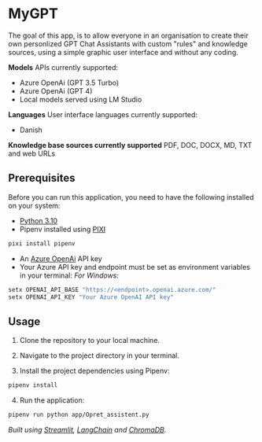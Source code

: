 # MyGPT

The goal of this app, is to allow everyone in an organisation to create their own personlized GPT Chat Assistants with custom "rules" and knowledge sources, using a simple graphic user interface and without any coding.

__Models__
APIs currently supported:
 - Azure OpenAi (GPT 3.5 Turbo)
 - Azure OpenAi (GPT 4)
 - Local models served using LM Studio

__Languages__
User interface languages currently supported:
- Danish

__Knowledge base sources currently supported__
PDF, DOC, DOCX, MD, TXT and web URLs

## Prerequisites

Before you can run this application, you need to have the following installed on your system:

- [Python 3.10](https://www.python.org/downloads/)
- Pipenv installed using [PIXI](https://pixijs.io/)
```sh
pixi install pipenv
```
- An [Azure OpenAi](https://learn.microsoft.com/en-us/azure/ai-services/openai/) API key
- Your Azure API key and endpoint must be set as environment variables in your terminal:
_For Windows:_
```sh 
setx OPENAI_API_BASE "https://<endpoint>.openai.azure.com/"
setx OPENAI_API_KEY "Your Azure OpenAI API key"
```
## Usage
1.  Clone the repository to your local machine.

2. Navigate to the project directory in your terminal.
3. Install the project dependencies using Pipenv:
```sh
pipenv install
```
4. Run the application:
```sh
pipenv run python app/Opret_assistent.py
```

_Built using [Streamlit](https://streamlit.io/), [LangChain](https://www.langchain.com/) and [ChromaDB](https://www.trychroma.com/)._
